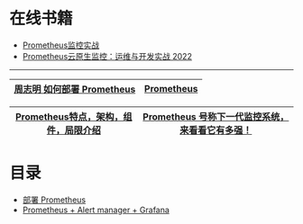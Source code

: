 
# 在线书籍
* [Prometheus监控实战](https://weread.qq.com/web/reader/4ca32c50718f639f4ca492b)
* [Prometheus云原生监控：运维与开发实战 2022](https://weread.qq.com/web/reader/23d328c072106cb723d1641)

----


[周志明  如何部署 Prometheus](https://icyfenix.cn/appendix/operation-env-setup/prometheus-setup.html)|[Prometheus](https://www.kancloud.cn/zlt2000/microservices-platform/964113)|
---|---|

[Prometheus特点，架构，组件，局限介绍](https://www.jianshu.com/p/55bf40292fff)|[Prometheus 号称下一代监控系统，来看看它有多强！](https://www.jianshu.com/p/5493dc33314c)|
---|---|

# 目录
* [部署 Prometheus](https://icyfenix.cn/appendix/operation-env-setup/prometheus-setup.html)
* [Prometheus + Alert manager +  Grafana](https://weread.qq.com/web/reader/d9e327a07188b377d9eb7dakd1f32d7024fd1fe173d0651)
